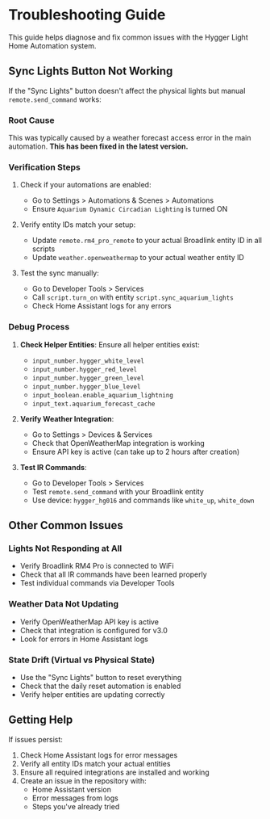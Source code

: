 # Troubleshooting Guide

This guide helps diagnose and fix common issues with the Hygger Light Home Automation system.

## Sync Lights Button Not Working

If the "Sync Lights" button doesn't affect the physical lights but manual `remote.send_command` works:

### Root Cause
This was typically caused by a weather forecast access error in the main automation. **This has been fixed in the latest version.**

### Verification Steps
1. Check if your automations are enabled:
   - Go to Settings > Automations & Scenes > Automations
   - Ensure `Aquarium Dynamic Circadian Lighting` is turned ON

2. Verify entity IDs match your setup:
   - Update `remote.rm4_pro_remote` to your actual Broadlink entity ID in all scripts
   - Update `weather.openweathermap` to your actual weather entity ID

3. Test the sync manually:
   - Go to Developer Tools > Services
   - Call `script.turn_on` with entity `script.sync_aquarium_lights`
   - Check Home Assistant logs for any errors

### Debug Process
1. **Check Helper Entities**: Ensure all helper entities exist:
   - `input_number.hygger_white_level`
   - `input_number.hygger_red_level`
   - `input_number.hygger_green_level`
   - `input_number.hygger_blue_level`
   - `input_boolean.enable_aquarium_lightning`
   - `input_text.aquarium_forecast_cache`

2. **Verify Weather Integration**: 
   - Go to Settings > Devices & Services
   - Check that OpenWeatherMap integration is working
   - Ensure API key is active (can take up to 2 hours after creation)

3. **Test IR Commands**:
   - Go to Developer Tools > Services
   - Test `remote.send_command` with your Broadlink entity
   - Use device: `hygger_hg016` and commands like `white_up`, `white_down`

## Other Common Issues

### Lights Not Responding at All
- Verify Broadlink RM4 Pro is connected to WiFi
- Check that all IR commands have been learned properly
- Test individual commands via Developer Tools

### Weather Data Not Updating
- Verify OpenWeatherMap API key is active
- Check that integration is configured for v3.0
- Look for errors in Home Assistant logs

### State Drift (Virtual vs Physical State)
- Use the "Sync Lights" button to reset everything
- Check that the daily reset automation is enabled
- Verify helper entities are updating correctly

## Getting Help

If issues persist:
1. Check Home Assistant logs for error messages
2. Verify all entity IDs match your actual entities
3. Ensure all required integrations are installed and working
4. Create an issue in the repository with:
   - Home Assistant version
   - Error messages from logs
   - Steps you've already tried
